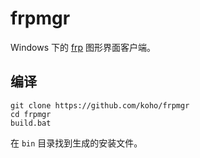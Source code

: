 # frpmgr

Windows 下的 [frp](https://github.com/fatedier/frp) 图形界面客户端。

## 编译

```shell script
git clone https://github.com/koho/frpmgr
cd frpmgr
build.bat
```

在 `bin` 目录找到生成的安装文件。